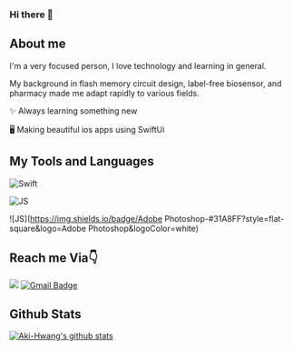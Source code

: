 ### Hi there 👋

About me
-
I'm a very focused person, I love technology and learning in general.

My background in flash memory circuit design, label-free biosensor, and pharmacy made me adapt rapidly to various fields.


✨ Always learning something new

🖥 Making beautiful ios apps using SwiftUi

My Tools and Languages
-
![Swift](https://img.shields.io/badge/swift-F54A2A?style=for-the-badge&logo=swift&logoColor=white)

![JS](https://img.shields.io/badge/JavaScript-F7DF1E?style=flat-square&logo=JavaScript&logoColor=black)

![JS](https://img.shields.io/badge/Adobe Photoshop-#31A8FF?style=flat-square&logo=Adobe Photoshop&logoColor=white)


Reach me Via👇
-
<a href="https://www.linkedin.com/in/chuljin-aki2020//" target="_blank"><img src="https://img.shields.io/badge/LinkedIn-0A66C2?style=flat-square&logo=Linkedin&logoColor=white"/></a>
[![Gmail Badge](https://img.shields.io/badge/Gmail-d14836?style=flat-square&logo=Gmail&logoColor=white&link=mailto:chljin.hwang@gmail.com)](mailto:chljin.hwang@gmail.com)

Github Stats
-
[![Aki-Hwang's github stats](https://github-readme-stats.vercel.app/api?username=Aki-Hwang)](https://github.com/anuraghazra/github-readme-stats)


<!--
**Aki-hwang/Aki-hwang** is a ✨ _special_ ✨ repository because its `README.md` (this file) appears on your GitHub profile.

Here are some ideas to get you started:

- 🔭 I’m currently working on ...
- 🌱 I’m currently learning ...
- 👯 I’m looking to collaborate on ...
- 🤔 I’m looking for help with ...
- 💬 Ask me about ...
- 📫 How to reach me: ...
- 😄 Pronouns: ...
- ⚡ Fun fact: ...
-->
